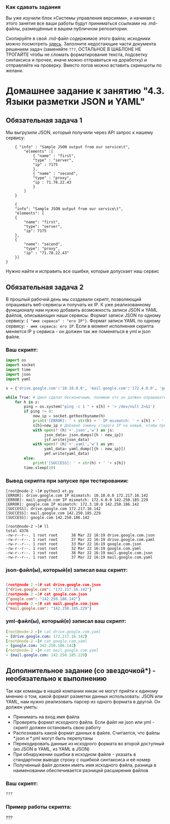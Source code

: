 ### Как сдавать задания

Вы уже изучили блок «Системы управления версиями», и начиная с этого занятия все ваши работы будут приниматься ссылками на .md-файлы, размещённые в вашем публичном репозитории.

Скопируйте в свой .md-файл содержимое этого файла; исходники можно посмотреть [здесь](https://raw.githubusercontent.com/netology-code/sysadm-homeworks/devsys10/04-script-03-yaml/README.md). Заполните недостающие части документа решением задач (заменяйте `???`, ОСТАЛЬНОЕ В ШАБЛОНЕ НЕ ТРОГАЙТЕ чтобы не сломать форматирование текста, подсветку синтаксиса и прочее, иначе можно отправиться на доработку) и отправляйте на проверку. Вместо логов можно вставить скриншоты по желани.

# Домашнее задание к занятию "4.3. Языки разметки JSON и YAML"


## Обязательная задача 1
Мы выгрузили JSON, который получили через API запрос к нашему сервису:
```
    { "info" : "Sample JSON output from our service\t",
        "elements" :[
            { "name" : "first",
            "type" : "server",
            "ip" : 7175 
            },
            { "name" : "second",
            "type" : "proxy",
            "ip : 71.78.22.43
            }
        ]
    }

    {
	"info": "Sample JSON output from our service\t",
	"elements": [
	{
		"name": "first",
		"type": "server",
		"ip": 7175
	},
	{
		"name": "second",
		"type": "proxy",
		"ip" : "71.78.22.43"
	}]
}
```
  Нужно найти и исправить все ошибки, которые допускает наш сервис

## Обязательная задача 2
В прошлый рабочий день мы создавали скрипт, позволяющий опрашивать веб-сервисы и получать их IP. К уже реализованному функционалу нам нужно добавить возможность записи JSON и YAML файлов, описывающих наши сервисы. Формат записи JSON по одному сервису: `{ "имя сервиса" : "его IP"}`. Формат записи YAML по одному сервису: `- имя сервиса: его IP`. Если в момент исполнения скрипта меняется IP у сервиса - он должен так же поменяться в yml и json файле.

### Ваш скрипт:
```python
import os
import socket
import time
import json
import yaml

s = {'drive.google.com':'10.10.0.0', 'mail.google.com':'172.4.0.0', 'google.com':'172.3.10.0'}

while True: # Цикл сделал бесконечным, понимаю что он должен опрашивать постоянно?
    for h in s:
        ping = os.system("ping -c 1 " + s[h] + '> /dev/null 2>&1')
        if ping != 0:
            new_ip = socket.gethostbyname(h)
            print('[ERROR]: ' + str(h) + ' IP mismatch: ' + s[h] + ' ' + new_ip)
            s[h]=new_ip # Добавил замену старого IP на новый, чтобы при следующей итерации подставлялся новый, просьба подсказать корректно ли это?
            with open(f'{h}'+'.json','w') as js:
                 json_data= json.dumps({h : new_ip})
                 jsf.write(json_data)
            with open(f'{h}'+'.yaml','w') as ym:
                 yaml_data= yaml.dump([{h : new_ip}])
                 ymf.write(yaml_data)
        else:
            print('[SUCCESS]: ' + str(h) + ' '+ s[h])
        time.sleep(10)
```

### Вывод скрипта при запуске при тестировании:
```
[root@node-2 ~]# python3 et.py
[ERROR]: drive.google.com IP mismatch: 10.10.0.0 172.217.16.142
[ERROR]: mail.google.com IP mismatch: 172.4.0.0 142.250.185.229
[ERROR]: google.com IP mismatch: 172.3.10.0 142.250.186.142
[SUCCESS]: drive.google.com 172.217.16.142
[SUCCESS]: mail.google.com 142.250.185.229
[SUCCESS]: google.com 142.250.186.142

[root@node-2 ~]# ll
total 4376
-rw-r--r--. 1 root root      38 Mar 22 16:19 drive.google.com.json
-rw-r--r--. 1 root root      37 Mar 22 16:19 drive.google.com.yaml
-rw-r--r--. 1 root root      33 Mar 22 16:19 google.com.json
-rw-r--r--. 1 root root      32 Mar 22 16:19 google.com.yaml
-rw-r--r--. 1 root root      38 Mar 22 16:19 mail.google.com.json
-rw-r--r--. 1 root root      37 Mar 22 16:19 mail.google.com.yaml
```

### json-файл(ы), который(е) записал ваш скрипт:
```json

[root@node-2 ~]# cat drive.google.com.json
{"drive.google.com": "172.217.16.142"}
[root@node-2 ~]# cat google.com.json
{"google.com": "142.250.186.142"}
[root@node-2 ~]# cat mail.google.com.json
{"mail.google.com": "142.250.185.229"}

```

### yml-файл(ы), который(е) записал ваш скрипт:
```yaml
[root@node-2 ~]# cat drive.google.com.yaml
- {drive.google.com: 172.217.16.142}
[root@node-2 ~]# cat google.com.yaml
- {google.com: 142.250.186.142}
[root@node-2 ~]# cat mail.google.com.yaml
- {mail.google.com: 142.250.185.229}

```

## Дополнительное задание (со звездочкой*) - необязательно к выполнению

Так как команды в нашей компании никак не могут прийти к единому мнению о том, какой формат разметки данных использовать: JSON или YAML, нам нужно реализовать парсер из одного формата в другой. Он должен уметь:
   * Принимать на вход имя файла
   * Проверять формат исходного файла. Если файл не json или yml - скрипт должен остановить свою работу
   * Распознавать какой формат данных в файле. Считается, что файлы *.json и *.yml могут быть перепутаны
   * Перекодировать данные из исходного формата во второй доступный (из JSON в YAML, из YAML в JSON)
   * При обнаружении ошибки в исходном файле - указать в стандартном выводе строку с ошибкой синтаксиса и её номер
   * Полученный файл должен иметь имя исходного файла, разница в наименовании обеспечивается разницей расширения файлов

### Ваш скрипт:
```python
???
```

### Пример работы скрипта:
???
